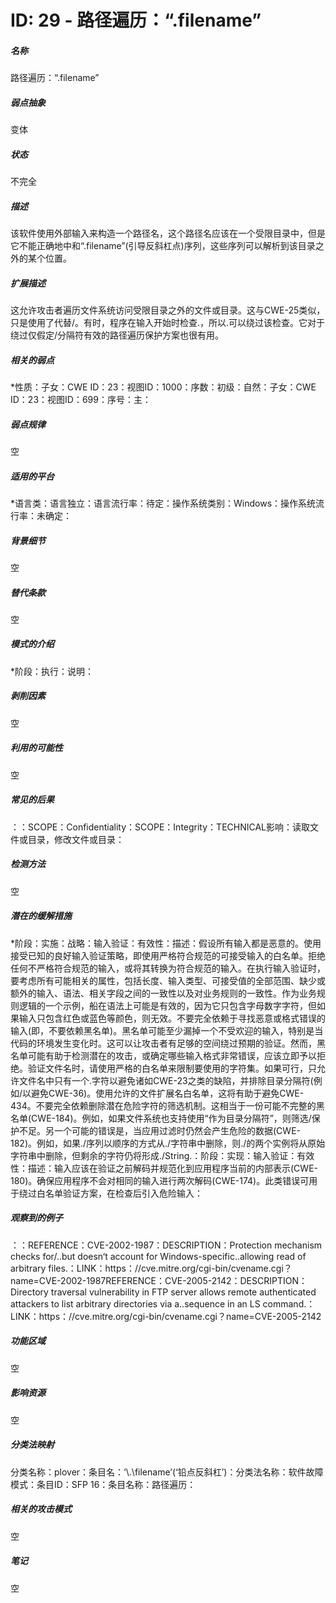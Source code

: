# ID: 29 - 路径遍历：“.filename”
<h5>名称</h5>路径遍历：“.filename”
<h5>弱点抽象</h5>变体
<h5>状态</h5>不完全
<h5>描述</h5>该软件使用外部输入来构造一个路径名，这个路径名应该在一个受限目录中，但是它不能正确地中和“.filename”(引导反斜杠点)序列，这些序列可以解析到该目录之外的某个位置。
<h5>扩展描述</h5>这允许攻击者遍历文件系统访问受限目录之外的文件或目录。这与CWE-25类似，只是使用了代替/。有时，程序在输入开始时检查.，所以.可以绕过该检查。它对于绕过仅假定/分隔符有效的路径遍历保护方案也很有用。
<h5>相关的弱点</h5>*性质：子女：CWE ID：23：视图ID：1000：序数：初级：自然：子女：CWE ID：23：视图ID：699：序号：主：
<h5>弱点规律</h5>空
<h5>适用的平台</h5>*语言类：语言独立：语言流行率：待定：操作系统类别：Windows：操作系统流行率：未确定：
<h5>背景细节</h5>空
<h5>替代条款</h5>空
<h5>模式的介绍</h5>*阶段：执行：说明：
<h5>剥削因素</h5>空
<h5>利用的可能性</h5>空
<h5>常见的后果</h5>：：SCOPE：Confidentiality：SCOPE：Integrity：TECHNICAL影响：读取文件或目录，修改文件或目录：
<h5>检测方法</h5>空
<h5>潜在的缓解措施</h5>*阶段：实施：战略：输入验证：有效性：描述：假设所有输入都是恶意的。使用接受已知的良好输入验证策略，即使用严格符合规范的可接受输入的白名单。拒绝任何不严格符合规范的输入，或将其转换为符合规范的输入。在执行输入验证时，要考虑所有可能相关的属性，包括长度、输入类型、可接受值的全部范围、缺少或额外的输入、语法、相关字段之间的一致性以及对业务规则的一致性。作为业务规则逻辑的一个示例，船在语法上可能是有效的，因为它只包含字母数字字符，但如果输入只包含红色或蓝色等颜色，则无效。不要完全依赖于寻找恶意或格式错误的输入(即，不要依赖黑名单)。黑名单可能至少漏掉一个不受欢迎的输入，特别是当代码的环境发生变化时。这可以让攻击者有足够的空间绕过预期的验证。然而，黑名单可能有助于检测潜在的攻击，或确定哪些输入格式非常错误，应该立即予以拒绝。验证文件名时，请使用严格的白名单来限制要使用的字符集。如果可行，只允许文件名中只有一个.字符以避免诸如CWE-23之类的缺陷，并排除目录分隔符(例如/以避免CWE-36)。使用允许的文件扩展名白名单，这将有助于避免CWE-434。不要完全依赖删除潜在危险字符的筛选机制。这相当于一份可能不完整的黑名单(CWE-184)。例如，如果文件系统也支持使用“作为目录分隔符”，则筛选/保护不足。另一个可能的错误是，当应用过滤时仍然会产生危险的数据(CWE-182)。例如，如果./序列以顺序的方式从./字符串中删除，则./的两个实例将从原始字符串中删除，但剩余的字符仍将形成./String.：阶段：实现：输入验证：有效性：描述：输入应该在验证之前解码并规范化到应用程序当前的内部表示(CWE-180)。确保应用程序不会对相同的输入进行两次解码(CWE-174)。此类错误可用于绕过白名单验证方案，在检查后引入危险输入：
<h5>观察到的例子</h5>：：REFERENCE：CVE-2002-1987：DESCRIPTION：Protection mechanism checks for/..but doesn‘t account for Windows-specific..allowing read of arbitrary files.：LINK：https：//cve.mitre.org/cgi-bin/cvename.cgi？name=CVE-2002-1987REFERENCE：CVE-2005-2142：DESCRIPTION：Directory traversal vulnerability in FTP server allows remote authenticated attackers to list arbitrary directories via a..sequence in an LS command.：LINK：https：//cve.mitre.org/cgi-bin/cvename.cgi？name=CVE-2005-2142
<h5>功能区域</h5>空
<h5>影响资源</h5>空
<h5>分类法映射</h5>分类名称：plover：条目名：‘\.\filename’(‘铅点反斜杠’)：分类法名称：软件故障模式：条目ID：SFP 16：条目名称：路径遍历：
<h5>相关的攻击模式</h5>空
<h5>笔记</h5>空

